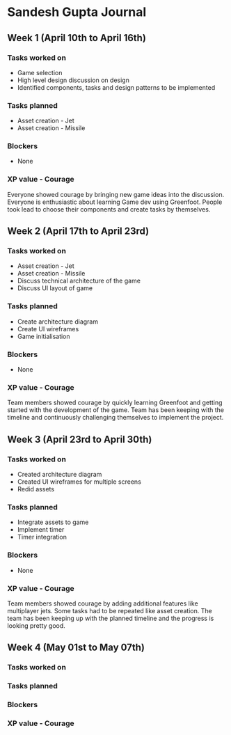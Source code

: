 # Sandesh Gupta Journal

## Week 1 (April 10th to April 16th)

### Tasks worked on
* Game selection
* High level design discussion on design
* Identified components, tasks and design patterns to be implemented

### Tasks planned
* Asset creation - Jet
* Asset creation - Missile

### Blockers
* None

### XP value - Courage
Everyone showed courage by bringing new game ideas into the discussion. Everyone is enthusiastic about learning Game dev using Greenfoot. People took lead to choose their components and create tasks by themselves.


## Week 2 (April 17th to April 23rd)

### Tasks worked on
* Asset creation - Jet
* Asset creation - Missile
* Discuss technical architecture of the game
* Discuss UI layout of game

### Tasks planned
* Create architecture diagram
* Create UI wireframes
* Game initialisation

### Blockers
* None

### XP value - Courage
Team members showed courage by quickly learning Greenfoot and getting started with the development of the game. Team has been keeping with the timeline and continuously challenging themselves to implement the project.

## Week 3 (April 23rd to April 30th)

### Tasks worked on
* Created architecture diagram
* Created UI wireframes for multiple screens
* Redid assets

### Tasks planned
* Integrate assets to game
* Implement timer 
* Timer integration

### Blockers
* None

### XP value - Courage
Team members showed courage by adding additional features like multiplayer jets. Some tasks had to be repeated like asset creation. The team has been keeping up with the planned timeline and the progress is looking pretty good.


## Week 4 (May 01st to May 07th)

### Tasks worked on


### Tasks planned


### Blockers


### XP value - Courage
